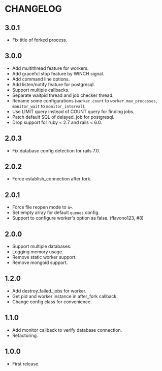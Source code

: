 # CHANGELOG

## 3.0.1

* Fix title of forked process.

## 3.0.0

* Add multithread feature for workers.
* Add graceful stop feature by WINCH signal.
* Add command line options.
* Add listen/notify feature for postgresql.
* Support multiple callbacks.
* Separate waitpid thread and job checker thread.
* Rename some configurations (`worker.count` to `worker.max_processes`, `monitor_wait` to `monitor_interval`).
* Use LIMIT query instead of COUNT query for finding jobs.
* Patch default SQL of delayed_job for postgresql.
* Drop support for ruby < 2.7 and rails < 6.0.

## 2.0.3

* Fix database config detection for rails 7.0.

## 2.0.2

* Force establish_connection after fork.

## 2.0.1

* Force file reopen mode to `a+`.
* Set empty array for default `queues` config.
* Support to configure worker's option as false. (flavono123, #8)

## 2.0.0

* Support multiple databases.
* Logging memory usage.
* Remove static worker support.
* Remove mongoid support.

## 1.2.0

* Add destroy_failed_jobs for worker.
* Get pid and worker instance in after_fork callback.
* Change config class for convenience.

## 1.1.0

* Add monitor callback to verify database connection.
* Refactoring.

## 1.0.0

* First release.
